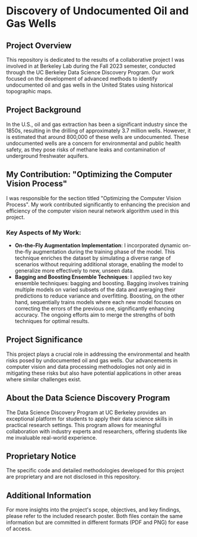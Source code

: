 # Discovery of Undocumented Oil and Gas Wells

## Project Overview
This repository is dedicated to the results of a collaborative project I was involved in at Berkeley Lab during the Fall 2023 semester, conducted through the UC Berkeley Data Science Discovery Program. Our work focused on the development of advanced methods to identify undocumented oil and gas wells in the United States using historical topographic maps.

## Project Background
In the U.S., oil and gas extraction has been a significant industry since the 1850s, resulting in the drilling of approximately 3.7 million wells. However, it is estimated that around 800,000 of these wells are undocumented. These undocumented wells are a concern for environmental and public health safety, as they pose risks of methane leaks and contamination of underground freshwater aquifers.

## My Contribution: "Optimizing the Computer Vision Process"
I was responsible for the section titled "Optimizing the Computer Vision Process". My work contributed significantly to enhancing the precision and efficiency of the computer vision neural network algorithm used in this project.

### Key Aspects of My Work:
- **On-the-Fly Augmentation Implementation**: I incorporated dynamic on-the-fly augmentation during the training phase of the model. This technique enriches the dataset by simulating a diverse range of scenarios without requiring additional storage, enabling the model to generalize more effectively to new, unseen data.
- **Bagging and Boosting Ensemble Techniques**: I applied two key ensemble techniques: bagging and boosting. Bagging involves training multiple models on varied subsets of the data and averaging their predictions to reduce variance and overfitting. Boosting, on the other hand, sequentially trains models where each new model focuses on correcting the errors of the previous one, significantly enhancing accuracy. The ongoing efforts aim to merge the strengths of both techniques for optimal results.

## Project Significance
This project plays a crucial role in addressing the environmental and health risks posed by undocumented oil and gas wells. Our advancements in computer vision and data processing methodologies not only aid in mitigating these risks but also have potential applications in other areas where similar challenges exist.

## About the Data Science Discovery Program
The Data Science Discovery Program at UC Berkeley provides an exceptional platform for students to apply their data science skills in practical research settings. This program allows for meaningful collaboration with industry experts and researchers, offering students like me invaluable real-world experience.

## Proprietary Notice
The specific code and detailed methodologies developed for this project are proprietary and are not disclosed in this repository.

## Additional Information
For more insights into the project's scope, objectives, and key findings, please refer to the included research poster. Both files contain the same information but are committed in different formats (PDF and PNG) for ease of access.



